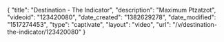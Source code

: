 {
    "title": "Destination - The Indicator",
    "description": "Maximum Ptzatzot",
    "videoid": "123420080",
    "date_created": "1382629278",
    "date_modified": "1517274453",
    "type": "captivate",
    "layout": "video",
    "url": "\/v\/destination-the-indicator\/123420080"
}